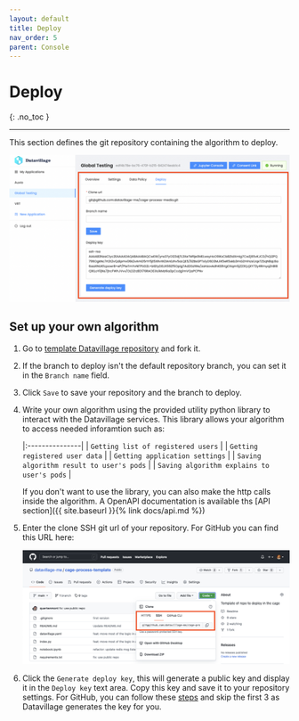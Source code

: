 ```yaml
---
layout: default
title: Deploy
nav_order: 5
parent: Console
---
```


# Deploy

{: .no_toc }

---

This section defines the git repository containing the algorithm to deploy. 

![](../../assets/images/application-deploy.png)

## Set up your own algorithm

1. Go to [template Datavillage repository](https://github.com/datavillage-me/cage-process-template) and fork it.
2. If the branch to deploy isn't the default repository branch, you can set it in the `Branch name` field.
3. Click `Save` to save your repository and the branch to deploy.    
4. Write your own algorithm using the provided utility python library to interact with the Datavillage services. This library allows your algorithm to access needed inforamtion such as:
   
   |:---------------|
   | `Getting list of registered users` |
   | `Getting registered user data` |
   | `Getting application settings` |
   | `Saving algorithm result to user's pods` |
   | `Saving algorithm explains to user's pods` |
   
   If you don't want to use the library, you can also make the http calls inside the algorithm. A OpenAPI documentation is available ths [API section]({{ site.baseurl }}{% link docs/api.md %})

5. Enter the clone SSH git url of your repository. For GitHub you can find this URL here:

   ![](../../assets/images/application-clone-ssh.png)

6. Click the `Generate deploy key`, this will generate a public key and display it in the `Deploy key` text area. Copy this key and save it to your repository settings. For GitHub, you can follow these [steps](https://docs.github.com/en/developers/overview/managing-deploy-keys#setup-2) and skip the first 3 as Datavillage generates the key for you.  

